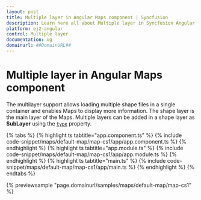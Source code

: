 ```yaml
---
layout: post
title: Multiple layer in Angular Maps component | Syncfusion
description: Learn here all about Multiple layer in Syncfusion Angular Maps component of Syncfusion Essential JS 2 and more.
platform: ej2-angular
control: Multiple layer 
documentation: ug
domainurl: ##DomainURL##
---
```


# Multiple layer in Angular Maps component

The multilayer support allows loading multiple shape files in a single container and enables Maps to display more information. The shape layer is the main layer of the Maps. Multiple layers can be added in a shape layer as **SubLayer** using the [`type`](https://ej2.syncfusion.com/angular/documentation/api/maps/layerSettingsModel/#type) property.

{% tabs %}
{% highlight ts tabtitle="app.component.ts" %}
{% include code-snippet/maps/default-map/map-cs1/app/app.component.ts %}
{% endhighlight %}
{% highlight ts tabtitle="app.module.ts" %}
{% include code-snippet/maps/default-map/map-cs1/app/app.module.ts %}
{% endhighlight %}
{% highlight ts tabtitle="main.ts" %}
{% include code-snippet/maps/default-map/map-cs1/app/main.ts %}
{% endhighlight %}
{% endtabs %}
  
{% previewsample "page.domainurl/samples/maps/default-map/map-cs1" %}